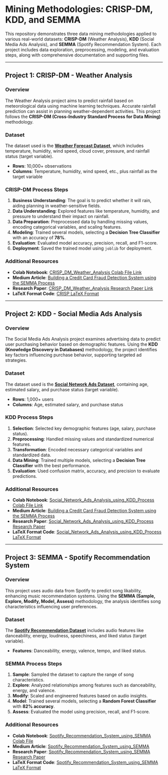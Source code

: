 
# Mining Methodologies: CRISP-DM, KDD, and SEMMA

This repository demonstrates three data mining methodologies applied to various real-world datasets: **CRISP-DM** (Weather Analysis), **KDD** (Social Media Ads Analysis), and **SEMMA** (Spotify Recommendation System). Each project includes data exploration, preprocessing, modeling, and evaluation steps, along with comprehensive documentation and supporting files.

---

## Project 1: CRISP-DM - Weather Analysis

### Overview
The Weather Analysis project aims to predict rainfall based on meteorological data using machine learning techniques. Accurate rainfall prediction can assist in planning weather-dependent activities. This project follows the **CRISP-DM (Cross-Industry Standard Process for Data Mining)** methodology.

### Dataset
The dataset used is the **[Weather Forecast Dataset](https://www.kaggle.com/zeeshier/weather-forecast-dataset)**, which includes temperature, humidity, wind speed, cloud cover, pressure, and rainfall status (target variable).
- **Rows**: 10,000+ observations
- **Columns**: Temperature, humidity, wind speed, etc., plus rainfall as the target variable

### CRISP-DM Process Steps
1. **Business Understanding**: The goal is to predict whether it will rain, aiding planning in weather-sensitive fields.
2. **Data Understanding**: Explored features like temperature, humidity, and pressure to understand their impact on rainfall.
3. **Data Preparation**: Preprocessed data by handling missing values, encoding categorical variables, and scaling features.
4. **Modeling**: Trained several models, selecting a **Decision Tree Classifier** with an accuracy of **78%**.
5. **Evaluation**: Evaluated model accuracy, precision, recall, and F1-score.
6. **Deployment**: Saved the trained model using `joblib` for deployment.

### Additional Resources
- **Colab Notebook**: [CRISP_DM_Weather_Analysis Colab File Link ](https://github.com/subhashpolisetti/CRISPDM-SEMMA-KDD-Workflows/blob/main/CRISP%20DM/CRISP_DM_Weather_Analysis.ipynb)
- **Medium Article**: [Building a Credit Card Fraud Detection System using the SEMMA Process](https://medium.com/@subhashr161347/predicting-rainfall-using-machine-learning-a-crisp-dm-approach-2470865abfd3)
- **Research Paper**: [CRISP_DM_Weather_Analysis Research Paper Link](https://github.com/subhashpolisetti/CRISPDM-SEMMA-KDD-Workflows/blob/main/CRISP%20DM/CRISP_DM_Weather_Analysis.pdf)
- **LaTeX Format Code**: [CRISP LaTeX Format](https://github.com/subhashpolisetti/CRISPDM-SEMMA-KDD-Workflows/blob/main/CRISP%20DM/CRISP_DM_Weather_Analysis.tex)

---

## Project 2: KDD - Social Media Ads Analysis

### Overview
The Social Media Ads Analysis project examines advertising data to predict user purchasing behavior based on demographic features. Using the **KDD (Knowledge Discovery in Databases)** methodology, the project identifies key factors influencing purchase behavior, supporting targeted ad strategies.

### Dataset
The dataset used is the **[Social Network Ads Dataset](https://www.kaggle.com/datasets/srinivasatul/social-network-ads)**, containing age, estimated salary, and purchase status (target variable).
- **Rows**: 1,000+ users
- **Columns**: Age, estimated salary, and purchase status

### KDD Process Steps
1. **Selection**: Selected key demographic features (age, salary, purchase status).
2. **Preprocessing**: Handled missing values and standardized numerical features.
3. **Transformation**: Encoded necessary categorical variables and standardized data.
4. **Data Mining**: Trained multiple models, selecting a **Decision Tree Classifier** with the best performance.
5. **Evaluation**: Used confusion matrix, accuracy, and precision to evaluate predictions.

### Additional Resources
- **Colab Notebook**: [Social_Network_Ads_Analysis_using_KDD_Process Colab File Link](https://github.com/subhashpolisetti/CRISPDM-SEMMA-KDD-Workflows/blob/main/KDD/Social_Network_Ads_Analysis_using_KDD_Process.ipynb)
- **Medium Article**: [Building a Credit Card Fraud Detection System using the SEMMA Process](https://medium.com/@subhashr161347/using-the-kdd-process-for-social-network-ads-analysis-24c6770ef2bf)
- **Research Paper**: [Social_Network_Ads_Analysis_using_KDD_Process Research Paper](https://github.com/subhashpolisetti/CRISPDM-SEMMA-KDD-Workflows/blob/main/KDD/Social_Network_Ads_Analysis_using_KDD_Process.pdf)
- **LaTeX Format Code**: [Social_Network_Ads_Analysis_using_KDD_Process LaTeX Format](https://github.com/subhashpolisetti/CRISPDM-SEMMA-KDD-Workflows/blob/main/KDD/Social_Network_Ads_Analysis_using_KDD_Process.tex)

---

## Project 3: SEMMA - Spotify Recommendation System

### Overview
This project uses audio data from Spotify to predict song likability, enhancing music recommendation systems. Using the **SEMMA (Sample, Explore, Modify, Model, Assess)** methodology, the analysis identifies song characteristics influencing user preferences.

### Dataset
The **[Spotify Recommendation Dataset](https://www.kaggle.com/bricevergnou/spotify-recommendation)** includes audio features like danceability, energy, loudness, speechiness, and liked status (target variable).
- **Features**: Danceability, energy, valence, tempo, and liked status.

### SEMMA Process Steps
1. **Sample**: Sampled the dataset to capture the range of song characteristics.
2. **Explore**: Analyzed relationships among features such as danceability, energy, and valence.
3. **Modify**: Scaled and engineered features based on audio insights.
4. **Model**: Trained several models, selecting a **Random Forest Classifier** with **82% accuracy**.
5. **Assess**: Evaluated the model using precision, recall, and F1-score.

### Additional Resources
- **Colab Notebook**: [Spotify_Recommendation_System_using_SEMMA Colab File](https://github.com/subhashpolisetti/CRISPDM-SEMMA-KDD-Workflows/blob/main/SEMMA/Spotify_Recommendation_System_using_SEMMA.ipynb)
- **Medium Article**: [Spotify_Recommendation_System_using_SEMMA](https://medium.com/@subhashr161347/spotify-song-recommendation-system-using-semma-methodology-c436cb112f91)
- **Research Paper**: [Spotify_Recommendation_System_using_SEMMA Research Paper](https://github.com/subhashpolisetti/CRISPDM-SEMMA-KDD-Workflows/blob/main/SEMMA/Spotify_Recommendation_System_using_SEMMA.pdf)
- **LaTeX Format Code**: [Spotify_Recommendation_System_using_SEMMA LaTeX Format](https://github.com/subhashpolisetti/CRISPDM-SEMMA-KDD-Workflows/blob/main/SEMMA/Spotify_Recommendation_System_using_SEMMA.tex)


